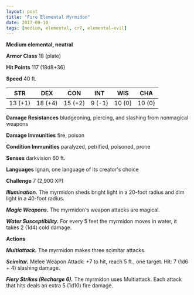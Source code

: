 ```yaml
---
layout: post
title: "Fire Elemental Myrmidon"
date: 2017-09-10
tags: [medium, elemental, cr7, elemental-evil]
---
```


**Medium elemental, neutral**

**Armor Class** 18 (plate)

**Hit Points** 117 (18d8+36)

**Speed** 40 ft.

|   STR   |   DEX   |   CON   |   INT   |   WIS   |   CHA   |
|:-----:|:-----:|:-----:|:-----:|:-----:|:-----:|
| 13 (+1) | 18 (+4) | 15 (+2) | 9 (-1) | 10 (0) | 10 (0) |

**Damage Resistances** bludgeoning, piercing, and slashing from nonmagical weapons

**Damage Immunities** fire, poison

**Condition Immunities** paralyzed, petrified, poisoned, prone

**Senses** darkvision 60 ft.

**Languages** Ignan, one language of its creator's choice

**Challenge** 7 (2,900 XP)

***Illumination.*** The myrmidon sheds bright light in a 20-foot radius and dim light in a 40-foot radius.

***Magic Weapons.*** The myrmidon's weapon attacks are magical.

***Water Susceptibility.*** For every 5 feet the myrmidon moves in water, it takes 2 (1d4) cold damage.

**Actions**

***Multiattack.*** The myrmidon makes three scimitar attacks.

***Scimitar.*** Melee Weapon Attack: +7 to hit, reach 5 ft., one target. Hit: 7 (1d6 + 4) slashing damage.

***Fiery Strikes (Recharge 6).*** The myrmidon uses Multiattack. Each attack that hits deals an extra 5 (1d10) fire damage.

